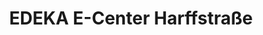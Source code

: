 ---
title: "EDEKA E-Center Harffstraße"
url: /duesseldorf/edeka-e-center-harffstrasse/
shop: Supermarkt
---
